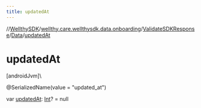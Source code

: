```yaml
---
title: updatedAt
---
```

//[WellthySDK](../../../../index.html)/[wellthy.care.wellthysdk.data.onboarding](../../index.html)/[ValidateSDKResponse](../index.html)/[Data](index.html)/[updatedAt](updated-at.html)



# updatedAt



[androidJvm]\




@SerializedName(value = "updated_at")



var [updatedAt](updated-at.html): [Int](https://kotlinlang.org/api/latest/jvm/stdlib/kotlin/-int/index.html)? = null




